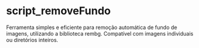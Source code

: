 # script_removeFundo
Ferramenta simples e eficiente para remoção automática de fundo de imagens, utilizando a biblioteca rembg. Compatível com imagens individuais ou diretórios inteiros.
